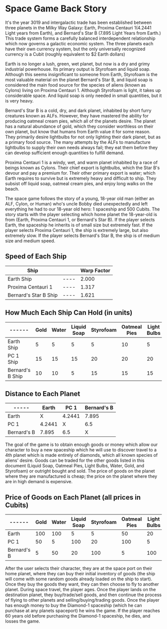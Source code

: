# Space Game Back Story

It's the year 3019 and intergalactic trade has been established between three planets in the Milky Way Galaxy: Earth, Proxima Centauri 1(4.2441 Light years from Earth), and Bernard's Star B (7.895 Light Years from Earth.)  This trade system forms a carefully balanced interdependent relationship which now governs a galactic economic system.  The three planets each have their own currency system, but the only universally recognized currency is a Cubit (roughly equivalent to $2 Earth dollars)

Earth is no longer a lush, green, wet planet, but now is a dry and grimy industrial powerhouse.  Its primary output is Styrofoam and liquid soap.  Although this seems insignificant to someone from Earth, Styrofoam is the most valuable material on the planet Bernard's Star B, and liquid soap is considered the main food source for the species of aliens (known as Cylons) living on Proxima Centauri 1.  Although Styrofoam is light, it takes up considerable space.  And liquid soap is only needed in small quantities, but it is very heavy.  

Bernard's Star B is a cold, dry, and dark planet, inhabited by short furry creatures known as ALFs.  However, they have mastered the ability for producing oatmeal cream pies, which all of the planets desire.  The planet has a natural abundance of gold, which they consider worthless on their own planet, but know that humans from Earth value it for some reason.  They primarily desire lightbulbs for not only lighting their dark planet, but as a primary food source.  The many attempts by the ALFs to manufacture lightbulbs to supply their own needs always fail; they eat them before they can develop sufficient enough quantities to fulfill demand.

Proxima Centauri 1 is a windy, wet, and warm planet inhabited by a race of beings known as Cylons.  Their chief export is lightbulbs, which the Star B's devour and pay a premium for.  Their other primary export is water; which Earth requires to survive but is extremely heavy and difficult to ship.  They subsist off liquid soap, oatmeal cream pies, and enjoy long walks on the beach.

The space game follows the story of a young, 18-year old man (either an ALF, Cylon, or Human) who's uncle Bobby died unexpectedly and left everything he had to our 18-year old hero: 1 spaceship and 500 Cubits.  The story starts with the player selecting which home planet the 18-year-old is from (Earth, Proxima Centauri 1, or Bernard's Star B).  If the player selects Earth, the spaceship he inherits is of small size but extremely fast.  If the player selects Proxima Centauri 1, the ship is extremely large, but also extremely slow.  If the player selects Bernard's Star B, the ship is of medium size and medium speed.

## Speed of Each Ship

| Ship |    | Warp Factor |
|------|----|-------|
|Earth Ship|----|2.000  |
|Proxima Centauri 1|----|1.317  |
|Bernard's Star B Ship|----|1.621  |

## How Much Each Ship Can Hold (in units)

| ------ | Gold | Water | Liquid Soap | Styrofoam | Oatmeal Pies | Light Bulbs |
|-----|-------|-------------|-----------|---------------|-------------|-----|
Earth Ship| 5 | 5 | 5 | 5 | 10 | 5 |
PC 1 Ship| 15 | 15 | 15 | 20 | 20 | 20 |
Bernard's B Ship | 10 | 10 | 5 | 15 | 15 | 15 |

## Distance to Each Planet

|-----| Earth | PC 1  | Bernard's B |
|-----|-----|-----|-----|
|Earth| X | 4.2441 | 7.895  |
|PC 1 | 4.2441 | X | 6.5 |
|Bernard's B| 7.895 | 6.5 | X |

The goal of the game is to obtain enough goods or money which allow our character to buy a new spaceship which he will use to discover travel to a 4th planet which is made entirely of diamonds, which all known species of aliens' desire.  Goods can be traded for the other goods listed in this document (Liquid Soap, Oatmeal Pies, Light Bulbs, Water, Gold, and Styrofoam) or outright bought and sold.  The price of goods on the planet where they are manufactured is cheap; the price on the planet where they are in high demand is expensive.

## Price of Goods on Each Planet (all prices in Cubits)

| ------ | Gold | Water | Liquid Soap | Styrofoam | Oatmeal Pies | Light Bulbs |
|-----|-------|-------------|-----------|---------------|-------------|-----|
Earth| 100 | 100 | 5 | 5 | 50 | 20 |
PC 1| 50 | 5 | 100 | 20 | 100 | 5 |
Bernard's B | 5 | 50 | 20 | 100 | 5 | 100 |

After the user selects their character, they are at the space port on their home planet, where they can buy their initial inventory of goods (the ship will come with some random goods already loaded on the ship to start).  Once they buy the goods they want, they can then choose to fly to another planet.  During space travel, the player ages.  Once the player lands on the destination planet, they buy/trade/sell goods, and then continue the process of flying to other planets and selling/buying/trading goods.  Once the player has enough money to buy the Diamond-1 spaceship (which he can purchase at any planets spaceport) he wins the game.  If the player reaches 60 years old before purchasing the Diamond-1 spaceship, he dies, and losses the game.
